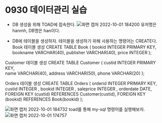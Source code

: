 # 0930 데이터관리 실습

 - DB 생성을 위해 TOAD에 접속한다.
![화면 캡처 2022-10-01 184200](https://user-images.githubusercontent.com/114793024/193403435-991d70a3-bd5b-4e08-9e5e-14c5de3c2d7a.png)
유저명은 hanmh, DB명은 han이다. 

 - DB에 테이블을 생성하자.
테이블을 생성하기 위해 사용하는 명령어는 CREATE다.
Book 테이블 생성
CREATE TABLE Book (
  bookid      INTEGER PRIMARY KEY,
  bookname    VARCHAR(40),
  publisher   VARCHAR(40),
  price       INTEGER 
);

Customer 테이블 생성
CREATE TABLE  Customer (
  custid      INTEGER PRIMARY KEY,  
  name        VARCHAR(40),
  address     VARCHAR(50), 
  phone       VARCHAR(20) 
);

Orders 테이블 생성
CREATE TABLE Orders (
  orderid INTEGER PRIMARY KEY, 
  custid  INTEGER , 
  bookid  INTEGER , 
  saleprice INTEGER ,
  orderdate DATE,
  FOREIGN KEY (custid) REFERENCES Customer(custid),
  FOREIGN KEY (bookid) REFERENCES Book(bookid)
); 

![화면 캡처 2022-10-01 184732](https://user-images.githubusercontent.com/114793024/193403543-de30ba11-6639-4839-a782-b47cfcc5ef21.png)
toad를 통해 my-sql 명령어를 실행해보자.![화면 캡처 2022-10-01 174757](https://user-images.githubusercontent.com/114793024/193402307-7fb31b27-34d1-4838-9f98-4acd81dc1ed6.png)

<!--stackedit_data:
eyJoaXN0b3J5IjpbODk2NjE5MzcsMTUxMzM1NzU1NiwtNjQ2MT
gwMjQxLC0xOTM0MzMzOTczLC0yMDAyMzgyMjE1LDE4MDI5ODcy
NzVdfQ==
-->
